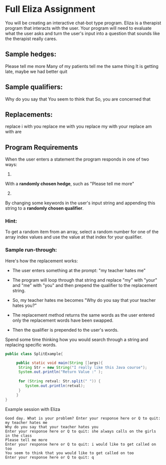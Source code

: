 # Full Eliza Assignment

You will be creating an interactive chat-bot type program. 
Eliza is a therapist program that interacts with the user. 
Your program will need to evaluate what the user asks 
and turn the user's input into a question that sounds like the therapist really cares.

## Sample hedges:

Please tell me more
Many of my patients tell me the same thing
It is getting late, maybe we had better quit

## Sample qualifiers:

Why do you say that
You seem to think that
So, you are concerned that

## Replacements:

replace i with you
replace me with you
replace my with your
replace am with are
 
## Program Requirements
When the user enters a statement the program responds in one of two ways:

1. 
With a **randomly chosen hedge**, such as "Please tell me more"

2. 
By changing some keywords  in the user's input string 
and appending this string to a **randomly chosen qualifier**. 

### Hint: 
To get a random item from an array, select a random number for one of the array index values 
and use the value at that index for your qualifier.

 
### Sample run-through:
Here's how the replacement works:

- The user enters something at the prompt: "my teacher hates me"

- The program will loop through that string and replace "my" with "your" and "me" with "you" and then prepend the qualifier to the replacement string. 
- So, my teacher hates me becomes "Why do you say that your teacher hates you?" 
- The replacement method returns the same words as the user entered only the replacement words have been swapped. 
- Then the qualifier is prepended to the user's words.

Spend some time thinking how you would search through a string and replacing specific words. 


```java
public class SplitExample{

     public static void main(String []args){
      String Str = new String("I really like this Java course");
      System.out.println("Return Value :" );      
      
      for (String retval: Str.split(" ")) {
         System.out.println(retval);
      }
     }
}
``` 

Example session with Eliza
```
Good day. What is your problem? Enter your response here or Q to quit: my teacher hates me
Why do you say that your teacher hates you
Enter your response here or Q to quit: she always calls on the girls in the class
Please tell me more
Enter your response here or Q to quit: i would like to get called on too
You seem to think that you would like to get called on too
Enter your response here or Q to quit: q
```
